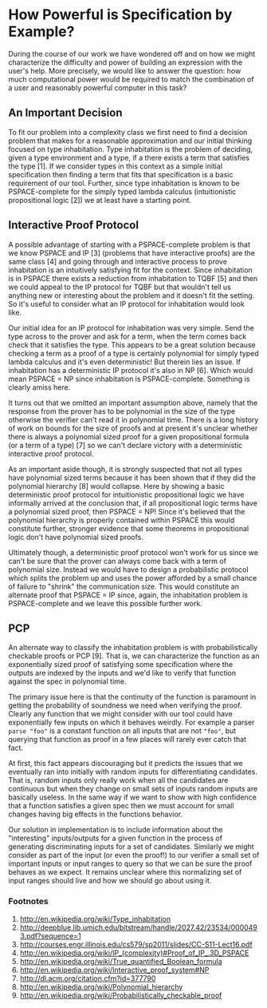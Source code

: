 # How Powerful is Specification by Example?

During the course of our work we have wondered off and on how we might characterize the difficulty and power of building an expression with the user's help. More precisely, we would like to answer the question: how much computational power would be required to match the combination of a user and reasonably powerful computer in this task?

## An Important Decision

To fit our problem into a  complexity class we first need to find a decision problem that makes for a reasonable approximation and our initial thinking focused on type inhabitation. Type inhabitation is the problem of deciding, given a type environment and a type, if a there exists a term that satisfies the type [1]. If we consider types in this context as a simple initial specification then finding a term that fits that specification is a basic requirement of our tool. Further, since type inhabitation is known to be PSPACE-complete for the simply typed lambda calculus (intuitionistic propositional logic [2]) we at least have a starting point.

## Interactive Proof Protocol

A possible advantage of starting with a PSPACE-complete problem is that we know PSPACE and IP [3] (problems that have interactive proofs) are the same class [4] and going through and interactive process to prove inhabitation is an intuitively satisfying fit for the context. Since inhabitation is in PSPACE there exists a reduction from inhabitation to TQBF [5] and then we could appeal to the IP protocol for TQBF but that wouldn't tell us anything new or interesting about the problem and it doesn't fit the setting. So it's useful to consider what an IP protocol for inhabitation would look like.

Our initial idea for an IP protocol for inhabitation was very simple. Send the type across to the prover and ask for a term, when the term comes back check that it satisfies the type. This appears to be a great solution because checking a term as a proof of a type is certainly polynomial for simply typed lambda calculus and it's even deterministic! But therein lies an issue. If inhabitation has a deterministic IP protocol it's also in NP [6]. Which would mean PSPACE = NP since inhabitation is PSPACE-complete. Something is clearly amiss here.

It turns out that we omitted an important assumption above, namely that the response from the prover has to be polynomial in the size of the type otherwise the verifier can't read it in polynomial time. There is a long history of work on bounds for the size of proofs and at present it's unclear whether there is always a polynomial sized proof for a given propositional formula (or a term of a type) [7] so we can't declare victory with a deterministic interactive proof protocol.

As an important aside though, it is strongly suspected that not all types have polynomial sized terms because it has been shown that if they did the polynomial hierarchy [8] would collapse. Here by showing a basic deterministic proof protocol for intuitionistic propositional logic we have informally arrived at the conclusion that, if all propositional logic terms have a polynomial sized proof, then PSPACE = NP! Since it's believed that the polynomial hierarchy is properly contained within PSPACE this would constitute further, stronger evidence that some theorems in propositional logic don't have polynomial sized proofs.

Ultimately though, a deterministic proof protocol won't work for us since we can't be sure that the prover can always come back with a term of polynomial size. Instead we would have to design a probabilistic protocol which splits the problem up and uses the power afforded by a small chance of failure to "shrink" the communication size. This would constitute an alternate proof that PSPACE = IP since, again, the inhabitation problem is PSPACE-complete and we leave this possible further work.

## PCP

An alternate way to classify the inhabitation problem is with probabilistically checkable proofs or PCP [9]. That is, we can characterize the function as an exponentially sized proof of satisfying some specification where the outputs are indexed by the inputs and we'd like to verify that function against the spec in polynomial time.

The primary issue here is that the continuity of the function is paramount in getting the probability of soundness we need when verifying the proof. Clearly any function that we might consider with our tool could have exponentially few inputs on which it behaves weirdly. For example a parser `parse "foo"` is a constant function on all inputs that are not `"foo"`, but querying that function as proof in a few places will rarely ever catch that fact.

At first, this fact appears discouraging but it predicts the issues that we eventually ran into initially with random inputs for differentiating candidates. That is, random inputs only really work when all the candidates are continuous but when they change on small sets of inputs random inputs are basically useless. In the same way if we want to show with high confidence that a function satisfies a given spec then we must account for small changes having big effects in the functions behavior.

Our solution in implementation is to include information about the "interesting" inputs/outputs for a given function in the process of generating discriminating inputs for a set of candidates. Similarly we might consider as part of the input (or even the proof!) to our verifier a small set of important inputs or input ranges to query so that we can be sure the proof behaves as we expect. It remains unclear where this normalizing set of input ranges should live and how we should go about using it.

### Footnotes

1. http://en.wikipedia.org/wiki/Type_inhabitation
2. http://deepblue.lib.umich.edu/bitstream/handle/2027.42/23534/0000493.pdf?sequence=1
3. http://courses.engr.illinois.edu/cs579/sp2011/slides/CC-S11-Lect16.pdf
4. http://en.wikipedia.org/wiki/IP_(complexity)#Proof_of_IP_.3D_PSPACE
5. http://en.wikipedia.org/wiki/True_quantified_Boolean_formula
6. http://en.wikipedia.org/wiki/Interactive_proof_system#NP
7. http://dl.acm.org/citation.cfm?id=377790
8. http://en.wikipedia.org/wiki/Polynomial_hierarchy
9. http://en.wikipedia.org/wiki/Probabilistically_checkable_proof
